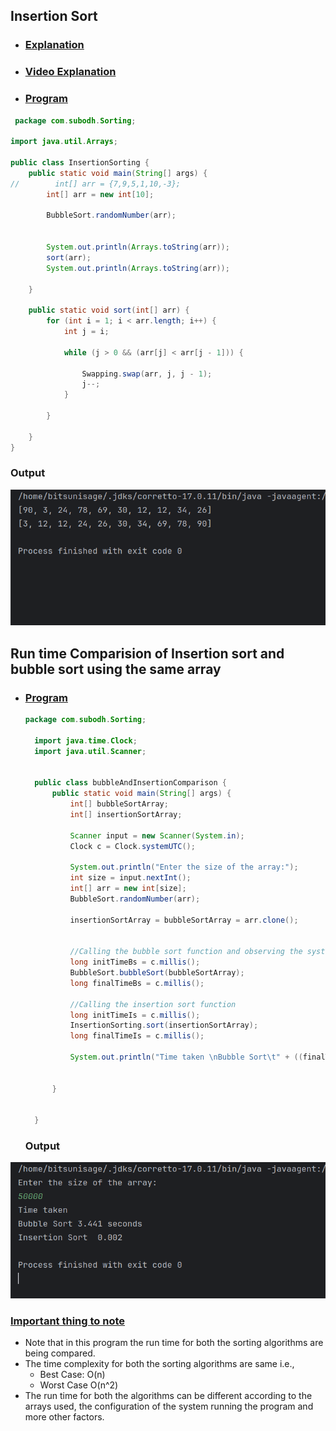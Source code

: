 ## Insertion Sort
- ### [Explanation](../../Theory/DATA%20STRUCTURES%20AND%20ALGORITHMS/Sorting/Handwritten%20Notes%20on%20Insertion%20Sort.pdf.pdf)
- ### [Video Explanation](https://www.youtube.com/watch?v=By_5-RRqVeE&pp=ygUdaW5zZXJ0aW9uIHNvcnQgZHNhIHdpdGgga3VuYWw%3D)
- ### [Program](../DSA/CollegeFiles/src/com/BitsUniSage/Sorting/InsertionSorting.java)
```Java
 package com.subodh.Sorting;

import java.util.Arrays;

public class InsertionSorting {
    public static void main(String[] args) {
//        int[] arr = {7,9,5,1,10,-3};
        int[] arr = new int[10];

        BubbleSort.randomNumber(arr);


        System.out.println(Arrays.toString(arr));
        sort(arr);
        System.out.println(Arrays.toString(arr));

    }

    public static void sort(int[] arr) {
        for (int i = 1; i < arr.length; i++) {
            int j = i;

            while (j > 0 && (arr[j] < arr[j - 1])) {

                Swapping.swap(arr, j, j - 1);
                j--;
            }

        }

    }
}


```
### Output  
<img src="./images/isout.png"> 

## Run time Comparision of Insertion sort and bubble sort using the same array 
- ### [Program](../DSA/CollegeFiles/src/com/BitsUniSage/Sorting/bubbleAndInsertionComparision.java)  
  ``` Java 
  package com.subodh.Sorting;

    import java.time.Clock;
    import java.util.Scanner;


    public class bubbleAndInsertionComparison {
        public static void main(String[] args) {
            int[] bubbleSortArray;
            int[] insertionSortArray;

            Scanner input = new Scanner(System.in);
            Clock c = Clock.systemUTC();

            System.out.println("Enter the size of the array:");
            int size = input.nextInt();
            int[] arr = new int[size];
            BubbleSort.randomNumber(arr);

            insertionSortArray = bubbleSortArray = arr.clone();


            //Calling the bubble sort function and observing the system clock
            long initTimeBs = c.millis();
            BubbleSort.bubbleSort(bubbleSortArray);
            long finalTimeBs = c.millis();

            //Calling the insertion sort function
            long initTimeIs = c.millis();
            InsertionSorting.sort(insertionSortArray);
            long finalTimeIs = c.millis();

            System.out.println("Time taken \nBubble Sort\t" + ((finalTimeBs - initTimeBs) / 1000.0) + " seconds\nInsertion Sort\t" + ((finalTimeIs - initTimeIs) / 1000.0));


        }


    }
  ```
  ### Output
<img src="./images/compout.png">

### <u> Important thing to note </u>
- Note that in this program the run time for both the sorting algorithms are being compared.
- The time complexity for both the sorting algorithms are same i.e.,
  - Best Case: O(n)
  - Worst Case O(n^2)
- The run time for both the algorithms can be different according to the arrays used, the configuration of the system running the program and more other factors. 
